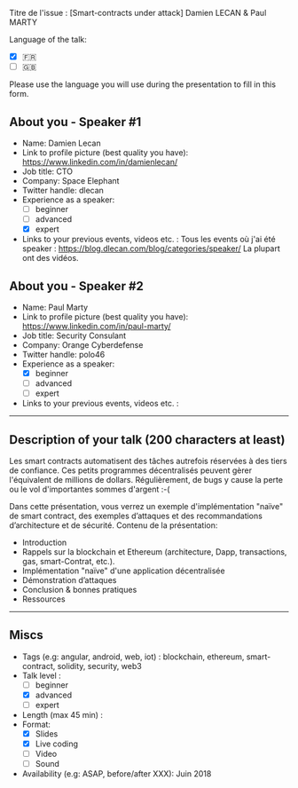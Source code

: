 Titre de l'issue : [Smart-contracts under attack] Damien LECAN & Paul MARTY

Language of the talk: 
- [X] 🇫🇷
- [ ] 🇬🇧

Please use the language you will use during the presentation to fill in this form.

## About you - Speaker #1

* Name: Damien Lecan
* Link to profile picture (best quality you have): https://www.linkedin.com/in/damienlecan/
* Job title: CTO
* Company: Space Elephant
* Twitter handle: dlecan
* Experience as a speaker:
    - [ ] beginner
    - [ ] advanced
    - [X] expert
* Links to your previous events, videos etc. : 
Tous les events où j'ai été speaker : https://blog.dlecan.com/blog/categories/speaker/
La plupart ont des vidéos.

## About you - Speaker #2

* Name: Paul Marty
* Link to profile picture (best quality you have): https://www.linkedin.com/in/paul-marty/
* Job title: Security Consulant
* Company: Orange Cyberdefense
* Twitter handle: polo46
* Experience as a speaker:
    - [X] beginner 
    - [ ] advanced 
    - [ ] expert 
* Links to your previous events, videos etc. : 


---

## Description of your talk (200 characters at least)
Les smart contracts automatisent des tâches autrefois réservées à des tiers de confiance. Ces petits programmes décentralisés peuvent gèrer l'équivalent de millions de dollars. Régulièrement, de bugs y cause la perte ou le vol d'importantes sommes d'argent :-(

Dans cette présentation, vous verrez un exemple d'implémentation "naïve" de smart contract, des exemples d’attaques et des recommandations d’architecture et de sécurité.
Contenu de la présentation:

- Introduction
- Rappels sur la blockchain et Ethereum (architecture, Dapp, transactions, gas, smart-Contrat, etc.).
- Implémentation "naïve" d'une application décentralisée
- Démonstration d’attaques
- Conclusion & bonnes pratiques
- Ressources
---

## Miscs

* Tags (e.g: angular, android, web, iot) : blockchain, ethereum, smart-contract, solidity, security, web3
* Talk level :
    - [ ] beginner
    - [x] advanced
    - [ ] expert
* Length (max 45 min) : 
* Format:
    - [x] Slides
    - [x] Live coding
    - [ ] Video
    - [ ] Sound
* Availability (e.g: ASAP, before/after XXX): Juin 2018
